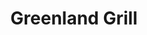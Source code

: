 ---
layout: place
title: "Greenland Grill"
permalink: /florida/land-o-lakes/greenland-grill.html
stateAbbr: FL
stateName: Florida
cityName: Land O' Lakes
place_id: ChIJLZdBo9a7wogRK5DPSWkQwXc
photos:
  - name: >-
      places/ChIJLZdBo9a7wogRK5DPSWkQwXc/photos/AeeoHcL04QgoqHX0m2MHXkhrzKOg9dQv4VDQ6_Arhqg0AtTpWMxEqYhSMhoDXRF1Mb-Fr0hpx6JdbzpaR6rL4iZp-LH3j_jfFa8C9tUD5f1Bn2IhsWknCjUQfWGUPKBqY52J20mjkdpPZSdqCY5lE9uIBlMaTaDpitU7u00pUGNldyeH2pTvUEzF711xckeATeyfo3m0nT4F-7WOEenMGpN2jJWVJdcccLDCxrC-gQpVNWYaInlr5JqXAJhO_ESMMUgGJcQ8qUXipE3ZZMs3xl_uMspVYNim9ve2wCfHf6QDApeQH9yPTHlqgnh3IuNTLDHqjhb2r8-7eD4ljLN90F2CFEAQ9Tyq0XED-cpoG-rbBYg3uFfbUjOefbTX0F7qGKcYv42rFIFJkaYh_1St87z-OSn5ZALfcRxnFz9YCljrPT8
    widthPx: 4800
    heightPx: 2700
    authorAttributions:
      - displayName: Tammy Hummel
        uri: https://maps.google.com/maps/contrib/105284282202061571136
        photoUri: >-
          https://lh3.googleusercontent.com/a/ACg8ocIgSjU8Edd49AU7f6sjybLJjKxZwxVDK9VQQJ0ei0dCAdUTDg=s100-p-k-no-mo
    flagContentUri: >-
      https://www.google.com/local/imagery/report/?cb_client=maps_api_places.places_api&image_key=!1e10!2sCIHM0ogKEICAgIDUusuFJQ&hl=en-US
    googleMapsUri: >-
      https://www.google.com/maps/place//data=!3m4!1e2!3m2!1sCIHM0ogKEICAgIDUusuFJQ!2e10!4m2!3m1!1s0x88c2bbd6a341972d:0x77c1106949cf902b
  - name: >-
      places/ChIJLZdBo9a7wogRK5DPSWkQwXc/photos/AeeoHcK-oZAnPkQwKoMpltZHkONg2Eu-DWJkA4TvTuu-kADZKraHWZ1-i4xFKEGZj8eMqE-jNxYJJpryx12x5OzYAFAo6fO7X2VYt0RBUIUhXz7QXSj0sk0cVXh-GqZff3zVTt0KHcLpQU2Q9BSHbCiX8FTvwV-ZPDSnUttPQ5lvoookZnFgRzZ4zSQ9KSax10lxkQHm1KKInRb6FzJFBOxv76HXGKomr_FmdwytKQtXoMIa8WPE6QXSSCugJSmapg15Wss8DjX3HKfXrTOb3or8NJkmFS7bzFxZjMxqV1wjXeUyxQ
    widthPx: 4800
    heightPx: 2695
    authorAttributions:
      - displayName: Greenland Grill
        uri: https://maps.google.com/maps/contrib/111826151729840612957
        photoUri: >-
          https://lh3.googleusercontent.com/a-/ALV-UjWAqoskHrcqTHMMNPqzKF4iYo7NJKs8gVMz99s0KMLqK79mrL2N=s100-p-k-no-mo
    flagContentUri: >-
      https://www.google.com/local/imagery/report/?cb_client=maps_api_places.places_api&image_key=!1e10!2sAF1QipPten6h_zhbRUHw8PKCe_L1VfuaOutu9rYJYMOX&hl=en-US
    googleMapsUri: >-
      https://www.google.com/maps/place//data=!3m4!1e2!3m2!1sAF1QipPten6h_zhbRUHw8PKCe_L1VfuaOutu9rYJYMOX!2e10!4m2!3m1!1s0x88c2bbd6a341972d:0x77c1106949cf902b
  - name: >-
      places/ChIJLZdBo9a7wogRK5DPSWkQwXc/photos/AeeoHcIyG4kgR_aMe4v96yk0il7h9K2ip_cfpBNKQoeGUZ8u9052FExT-_5DV2bahKRqvrz7r1IoRva9GA7SV2MvxY46e8f3Cs7nJBYNujYGo8oKDA1_VyKfgqvBAEb5WA_HlS1_2AKilFIvoysxOgjZZPAT9ktWqnAcpcdB1G4rGnTbGsAeJQuO4gplr4_sXV3IZ_B8UPxVrwUFhcB3bfOx9U-JF9WS9yzoTk61TM_Brwn310BE8Vl_MYQonfjIdvcEmFyx7SXyO8ismlbw4YyNXob2shmp9cz2ToF85N0hVFJlFfz4_MTmPKwEbs0m0gRhJjJq6wJ-gPqjE5p_VHxIw-qPNBig-2y7ubKdOA6qGgk3_E_xX3A3HkWVu0AMMBKlkejjqbpvIIs0bQupS83XD9kQBQ7KUPkFzyS5yjeviPYA8A
    widthPx: 4800
    heightPx: 3600
    authorAttributions:
      - displayName: Jose Mejia
        uri: https://maps.google.com/maps/contrib/111829884513792406734
        photoUri: >-
          https://lh3.googleusercontent.com/a/ACg8ocLYED0YQiSr1f-B78e01N88QZwDIL2W_XajdaBu0VZ07-MgO9w=s100-p-k-no-mo
    flagContentUri: >-
      https://www.google.com/local/imagery/report/?cb_client=maps_api_places.places_api&image_key=!1e10!2sCIHM0ogKEICAgMCwltn2BA&hl=en-US
    googleMapsUri: >-
      https://www.google.com/maps/place//data=!3m4!1e2!3m2!1sCIHM0ogKEICAgMCwltn2BA!2e10!4m2!3m1!1s0x88c2bbd6a341972d:0x77c1106949cf902b
  - name: >-
      places/ChIJLZdBo9a7wogRK5DPSWkQwXc/photos/AeeoHcJ4Mcixiei4PXuLC2D5bSax7iLLVCkUmlyqXSX2SOoyskt8p17-zWhzrP8A5tZGqy7HBSwFZqtCP1TizcwL6jJB7SJVTzlkS-vWoZOpj6RZJjQNS6knkZMtmZG5KsYW1JNQigQSSzZOnr7fHMjvSm3LKoXgsCUm2V4UvA7e6n4kzPSM7o_QAAaA81314ohwqhuxQi5AEQQBGnTBIZn3qsYijXPNDt8uAHVQ5LOGa9V8vJHEBIxk1n_UAiZ2WKaDLQvaXv_ClMjHq25HSDGng0LN-61GPH9wEKSyQzETUE5sgakLvUy5Uw2FoCkTWID8aZDXbGlbu8_69h4yW3b7dMdmxiIPcPuyVNZaU40_gKgHh9_9eLGv6mzz0jK8wtZ26CVjAvLy3HBGZcbrfiHyWwFuJTMLz7e4YkDigMGGTVS86g
    widthPx: 4000
    heightPx: 3000
    authorAttributions:
      - displayName: Staneyl Drewery
        uri: https://maps.google.com/maps/contrib/101153873134154973444
        photoUri: >-
          https://lh3.googleusercontent.com/a-/ALV-UjVy47xMFcB7BpTmQ2iPc2Qx4xxyx6VyhYPZ8_8A1HEQUdXLfJe97w=s100-p-k-no-mo
    flagContentUri: >-
      https://www.google.com/local/imagery/report/?cb_client=maps_api_places.places_api&image_key=!1e10!2sCIHM0ogKEICAgIC9yamNHA&hl=en-US
    googleMapsUri: >-
      https://www.google.com/maps/place//data=!3m4!1e2!3m2!1sCIHM0ogKEICAgIC9yamNHA!2e10!4m2!3m1!1s0x88c2bbd6a341972d:0x77c1106949cf902b
  - name: >-
      places/ChIJLZdBo9a7wogRK5DPSWkQwXc/photos/AeeoHcKRo1tgZ2sX7UIXmQU0beumqQ35LBL84SdjVL91yis57guXIG5j7qJ09dzi1EsftKTF1iPf8YnkrH8BMRtjhWs6GvGiTAtXlSa9nbHdIGWEXicX2mbSlUB2df9cZxFMsbuRE2BtRoRL7ggYmKDI4SpYctvmGFHZfUB_0zWDivzJ54MfxL4RHuZzDgZwIco2SyV5sZFRhnWpB0lcWYAaSKlIA5N8VZMUwoqP-yEHAZGj7B9q2LaX1bn02wV3YswNh2RsfB7CDuEvi_sUK0SiT6EYIi7hpqcYMSpXBsBQOpBGZw
    widthPx: 3024
    heightPx: 4032
    authorAttributions:
      - displayName: Greenland Grill
        uri: https://maps.google.com/maps/contrib/111826151729840612957
        photoUri: >-
          https://lh3.googleusercontent.com/a-/ALV-UjWAqoskHrcqTHMMNPqzKF4iYo7NJKs8gVMz99s0KMLqK79mrL2N=s100-p-k-no-mo
    flagContentUri: >-
      https://www.google.com/local/imagery/report/?cb_client=maps_api_places.places_api&image_key=!1e10!2sAF1QipPycQXSEI98AuEMze02Qha-aYKt2940qXiAQ2N2&hl=en-US
    googleMapsUri: >-
      https://www.google.com/maps/place//data=!3m4!1e2!3m2!1sAF1QipPycQXSEI98AuEMze02Qha-aYKt2940qXiAQ2N2!2e10!4m2!3m1!1s0x88c2bbd6a341972d:0x77c1106949cf902b
  - name: >-
      places/ChIJLZdBo9a7wogRK5DPSWkQwXc/photos/AeeoHcJF6Dw_WjqXNM4Fhd6NEtlrUBNUZw8vulAqdfY0tfk9rVq5-WjtCGKP_DKqt4E0imyz1aXGXB8xvkUoBJfRliNVSOSG_TWltgN-BF3Y3-NENPt5a8BYXxa_CAS4669IGX4d3Ag1UHviFM45UmvQ6qSfIbJ9wEbGJJ2DureOgj43VIqMvfNA46VDBryqNfpNAwiF3vP6iVa_72oBGuNcy5SGfLU_2Uk0-avVEZGcvsqwfMyR3mssj6Ycz2PJ58XANIfUXBkWB4Skohm64uiphyycqMvM0nb1VGfeV2OPiFVHYgoXOZxQkTBmzA9ERWyM_Yot0n0DiRcuU0k7ZMnpwAiOXheTQZgMakPa_12tawTZf1u7j1NpZ3DJk8BPWq5m4nB2_1K1ygbPqbgGfdg4dR04KfDoYJiGh16mj0kST8HXWg
    widthPx: 3024
    heightPx: 4032
    authorAttributions:
      - displayName: Alcy E
        uri: https://maps.google.com/maps/contrib/103668242567433504133
        photoUri: >-
          https://lh3.googleusercontent.com/a/ACg8ocK_kI6QXFOJOnBmY7Mz1ZOBaHU5Ju7o9_SES4t-BnyFlGaqEg=s100-p-k-no-mo
    flagContentUri: >-
      https://www.google.com/local/imagery/report/?cb_client=maps_api_places.places_api&image_key=!1e10!2sCIHM0ogKEICAgIDv9ZPXQw&hl=en-US
    googleMapsUri: >-
      https://www.google.com/maps/place//data=!3m4!1e2!3m2!1sCIHM0ogKEICAgIDv9ZPXQw!2e10!4m2!3m1!1s0x88c2bbd6a341972d:0x77c1106949cf902b
  - name: >-
      places/ChIJLZdBo9a7wogRK5DPSWkQwXc/photos/AeeoHcKYXi6wekc4QpY7lFHjQgZWngOgw49F7ljgUObnaMa_6B33aRG63RrSDyz8zAbkZRATJZe1fR9sOKTvxLew-aWm_M1IPrrql6d6fuBOuOUqjpfRCSjSITnlMbWdxsV-swtkjBOqxetsDLlghyxr_vWQvcRdusOtzyYPefG-wvOHXeRB7la56Xjktsr4-mSyUCyt29AywW51K4-3rpRZdAldcjZHhUfZIWl5Wyxmm5DQnB3a0bx6rnwP46mtd41KfdKPUUAj_CvN5MVBA3MQgEupRmgA_qdAOZBAg54nis3txthdKW3hPP2nso2NBPoJVLXWQaB3922MWAhRHwDjMIr-iljsLs5ve1fGs9zHsMCmneU99lK-sgRUfeF-3q3MU6oHSc23QGfctZWs1oRssCrWR9FGlLrLa4aQsvi4k0Et6A
    widthPx: 3024
    heightPx: 4032
    authorAttributions:
      - displayName: Azari Davis
        uri: https://maps.google.com/maps/contrib/108034559829721056697
        photoUri: >-
          https://lh3.googleusercontent.com/a-/ALV-UjVZ-FHwceYK0kq4X_p-jPTb0Wjd-T_DKrxbF-RDkv7nRaJCA1Z5=s100-p-k-no-mo
    flagContentUri: >-
      https://www.google.com/local/imagery/report/?cb_client=maps_api_places.places_api&image_key=!1e10!2sCIHM0ogKEICAgICX5rDnLA&hl=en-US
    googleMapsUri: >-
      https://www.google.com/maps/place//data=!3m4!1e2!3m2!1sCIHM0ogKEICAgICX5rDnLA!2e10!4m2!3m1!1s0x88c2bbd6a341972d:0x77c1106949cf902b
  - name: >-
      places/ChIJLZdBo9a7wogRK5DPSWkQwXc/photos/AeeoHcJg7ao0-GtUDbx6EtBS3sVq_TYutZAyc_SPLjxq1K5oRiwtOWVNXO9aSPhGNx5wT4vvwQ8WguAl7OaiZiMM1qYRUw0E8hvbQcSfqk3qoXsx64U8kxno-xuvrfF0xxFlZGSHTfGZkmF8CeH6B3wvmuItIb8UMSYwmvKncSUEmdlf0BFwiK8LRZZs9lojpAcbDRrG_swuhQ4L295IOI1Tp0Sz9lcVSYKpQs1fsXFDO3-NiFcnSIs5RXRpsMPdcjJ4nrX_xWF42SSMDbvZJhYqjIwkoBEPGlwZVMEVmyLoOLsAsaxUdyfEMPILTnOifIYLKExhdFquwg8H6EwiaCaFE4oxZsAA3Jjnr8vu_5qa719PZeKCs5k4tkVclxWGUL21bttAUV-ieKhngU1LkUDZdWvkx5DYv6bsYvsa5hnY6qHWtg
    widthPx: 4032
    heightPx: 3024
    authorAttributions:
      - displayName: Uthpala Muthumali Karunagama
        uri: https://maps.google.com/maps/contrib/103487657127491970617
        photoUri: >-
          https://lh3.googleusercontent.com/a-/ALV-UjVncHj40d585mEkdNbpnURjLGLRKGiqEZZf4bLmkxtnQ_N6G9GG=s100-p-k-no-mo
    flagContentUri: >-
      https://www.google.com/local/imagery/report/?cb_client=maps_api_places.places_api&image_key=!1e10!2sCIHM0ogKEICAgIC9t9n5XA&hl=en-US
    googleMapsUri: >-
      https://www.google.com/maps/place//data=!3m4!1e2!3m2!1sCIHM0ogKEICAgIC9t9n5XA!2e10!4m2!3m1!1s0x88c2bbd6a341972d:0x77c1106949cf902b
  - name: >-
      places/ChIJLZdBo9a7wogRK5DPSWkQwXc/photos/AeeoHcInOzECuFON4WqVbdwuK0bqOSe_SjVdNn5S_KNJdPbcvynNobL3bOcin75YIV0NI7knGxgu1RMjn_zynbi-crCRjB2HyyFbU0S-baFmK9iLq8eFIiowx8Z8sAPwKaAu3Kekpkf9Pi8JeNm7nzK53dKb-djjti9EOb2QZg3__HJ6rXYZAVhpnm8Hw9Tamky-9A_I7abYaQMsVBb5zs3nWqfdxP6GeUifFsi6PnEDm1Ev3x0uTcT1HqdRvXOFtSiyjzkkHekcTQEAH4UlpaQ4okIlvx-h-oWf9SylVSBalGSLoSLOgQWtQ07f7UdaHeBfQUvXO456Q7lAe6oBtUSdSmFtZrtLnLwFMt5mknDjEYYRazV2b9XUWnAvOjaXQWM2l30vy9KZ4D3cN0qav5CdHygiFyv3QX9dAGqtinCACxzpf-4-
    widthPx: 3000
    heightPx: 4000
    authorAttributions:
      - displayName: Chará Sullivan (Den & Chará)
        uri: https://maps.google.com/maps/contrib/104242160167958712053
        photoUri: >-
          https://lh3.googleusercontent.com/a-/ALV-UjUYUGCm-IjgREjxBkTiYZf0AkWnYdpPmzqWSd_uUQoh7bSXFoJbZA=s100-p-k-no-mo
    flagContentUri: >-
      https://www.google.com/local/imagery/report/?cb_client=maps_api_places.places_api&image_key=!1e10!2sCIHM0ogKEICAgMCQ87eN0gE&hl=en-US
    googleMapsUri: >-
      https://www.google.com/maps/place//data=!3m4!1e2!3m2!1sCIHM0ogKEICAgMCQ87eN0gE!2e10!4m2!3m1!1s0x88c2bbd6a341972d:0x77c1106949cf902b
  - name: >-
      places/ChIJLZdBo9a7wogRK5DPSWkQwXc/photos/AeeoHcKIe9Yhax92MJuFOSk9SUozTvNA9ot4B3bw90rirADLsnYlfPFm8B0pLgtwyAG7QFIpmF9hxYxu3T1hiv3rscscSM2H9AwSnIFk_1AowbHtpdfu67cVVW3zoqpCd7V8IYeYfxtgOCzID2EXL3ig4mtSmCGEWdlABPkALA56RFJZctoA2t4cnl8ESW2CeRTrC7doiKC9ktipDV10TU5__q6ffRRlDojzUZzregZENEjC8TE23FPKv1dB0XJqJtd9dHI7YkxNsXacZHeWk62FhVQYcRIyWX3-XGKPLH1KoJsQ4eIdzHmMUF-FzB_iJBJamKnZO5Z-8XqY3CFqNNol9DOQX7-LB-wfbVbmtd2Y4hM0duogTbcscgwTB4wmfiD4pVTKVVQ5i0xictQjBZngezCyFukBkUXUijcqFDEUhm5cXw
    widthPx: 4032
    heightPx: 3024
    authorAttributions:
      - displayName: Uthpala Muthumali Karunagama
        uri: https://maps.google.com/maps/contrib/103487657127491970617
        photoUri: >-
          https://lh3.googleusercontent.com/a-/ALV-UjVncHj40d585mEkdNbpnURjLGLRKGiqEZZf4bLmkxtnQ_N6G9GG=s100-p-k-no-mo
    flagContentUri: >-
      https://www.google.com/local/imagery/report/?cb_client=maps_api_places.places_api&image_key=!1e10!2sCIHM0ogKEICAgIC9t9n5PA&hl=en-US
    googleMapsUri: >-
      https://www.google.com/maps/place//data=!3m4!1e2!3m2!1sCIHM0ogKEICAgIC9t9n5PA!2e10!4m2!3m1!1s0x88c2bbd6a341972d:0x77c1106949cf902b
address: 2205 Collier Pkwy, Land O' Lakes, FL 34639, USA
street: 2205 Collier Pkwy
city: Land O' Lakes
state: FL
zip: '34639'
country: USA
neighborhood: null
latitude: '28.188596'
longitude: '-82.438082'
accessibility_options:
  wheelchairAccessibleParking: true
  wheelchairAccessibleEntrance: true
  wheelchairAccessibleRestroom: true
  wheelchairAccessibleSeating: true
business_status: OPERATIONAL
name: Greenland Grill
google_maps_links:
  directionsUri: >-
    https://www.google.com/maps/dir//''/data=!4m7!4m6!1m1!4e2!1m2!1m1!1s0x88c2bbd6a341972d:0x77c1106949cf902b!3e0
  placeUri: https://maps.google.com/?cid=8629196405414531115
  writeAReviewUri: >-
    https://www.google.com/maps/place//data=!4m3!3m2!1s0x88c2bbd6a341972d:0x77c1106949cf902b!12e1
  reviewsUri: >-
    https://www.google.com/maps/place//data=!4m4!3m3!1s0x88c2bbd6a341972d:0x77c1106949cf902b!9m1!1b1
  photosUri: >-
    https://www.google.com/maps/place//data=!4m3!3m2!1s0x88c2bbd6a341972d:0x77c1106949cf902b!10e5
primary_type: Middle Eastern Restaurant
opening_hours:
  regular: null
  current: null
secondary_opening_hours:
  regular:
    weekdayDescriptions: null
    type: null
  current:
    weekdayDescriptions: null
    type: null
phone: (813) 948-9727
price_level: PRICE_LEVEL_INEXPENSIVE
price_range: $10 &ndash; $20
rating: '4.5'
rating_count: 555
website: http://www.greenlandgrill.com/
description: null
reviews: null
parking_options: null
payment_options: null
allow_dogs: null
curbside_pickup: null
delivery: null
dine_in: null
good_for_children: null
good_for_groups: null
good_for_sports: null
live_music: null
menu_for_children: null
outdoor_seating: null
reservable: null
restroom: null
serves_beer: null
serves_breakfast: null
serves_brunch: null
serves_cocktails: null
serves_coffee: null
serves_dinner: null
serves_dessert: null
serves_lunch: null
serves_vegetarian_food: null
serves_wine: null
takeout: null

---